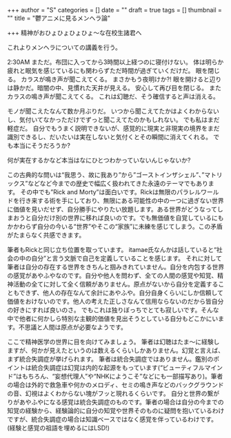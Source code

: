 +++
author = "S"
categories = []
date = ""
draft = true
tags = []
thumbnail = ""
title = "鬱アニメに見るメンヘラ論"

+++
精神がおひょひょひょひょ～な在校生諸君へ

これよりメンヘラについての講義を行う。


2:30AM
まただ。布団に入ってから3時間以上経つのに寝付けない。
体は明らか疲れと眠気を感じているにも関わらずただ時間が過ぎていくだけだ。
眼を閉じる。
カラスが鳴き声が聞こえてくる。
まさかもう夜明けか?!
眼を開けると辺りは静かだ。暗闇の中、見慣れた天井が見える。
安心して再び目を閉じる。
またカラスの鳴き声が聞こえてくる。
これは幻聴だ、そう確信すると声は消える。

モノが聞こえたなんて数か月ぶりだ。
いつから聞こえてたかはよくわからないし、気付いてなかっただけでずっと聞こえてたのかもしれない。
でも私はまだ軽症だ。
自分でもうまく説明できないが、感覚的に現実と非現実の境界をまだ識別できるし、だいたいは実在しないと気付くとその瞬間に消えてくれる。
でも本当にそうだろうか?

何が実在するかなど本当はなにひとつわかっていないんじゃないか?


この古典的な問いは“我思う、故に我あり”から”ゴーストインザシェル”、”マトリックス”などなど今までの歴史で幅広く扱われてきた永遠のテーマでもあります。
その中でも”Rick and Morty”は面白いです。Rickは無限のパラレルワールドを行き来する術を手にしており、無限にある可能性の中の一つに過ぎない世界に価値を見いだせず、自分勝手にやりたい放題します。ある世界がどうなってしまおうと自分だけ別の世界に移れば良いのです。でも無価値を自覚しているにもかかわらず自分の今いる“世界”やそこの“家族”に未練を感じてしまう。この矛盾がたまらなく共感できます。

筆者もRickと同じ立ち位置を取っています。
itamae氏なんかは話していると“社会の中の自分”と言う文脈で自己を定義していることを感じます。
それに対して筆者は自分の存在する世界をきちんと掴みきれていません。自分を内包する世界の感覚があやふやなのです。自分や他人を問わず、全ての人間の感覚や知覚、精神活動の全てに対して全く信頼がありません。原点がないから自分を定義することもできず、他人の存在なんて余計にあやふや。自分自身くらいにしか信頼して価値をおけないのです。他人の考えた正しさなんて信用ならないのだから皆自分の好きにすれば良いのさ。
でもこれは独りぼっちでとても寂しいです。そんな中で他者に何かしら特別な主観的価値を見出そうとしている自分もどこかにいます。不思議と人間は原点が必要なようです。

ここで精神医学の世界に目を向けてみましょう。
筆者は幻聴はたま～に経験しますが、何かが見えたというのは数えるくらいしかありません。幻覚と言えば、まず統合失調症が挙げられます。
筆者は統合失調症ではありません。鑑別のポイントは統合失調症は幻覚は内的な起源をもっています(“ビューティフルマインド”はもちろん、“妄想代理人”や“NHKにようこそ”などにも一部描写あり)。筆者の場合は外的で救急車や何かのメロディ、セミの鳴き声などのバックグラウンドの音、幻視はよくわからない塊がフッと現れるくらいです。
自分と世界の繋がりがあやふやになる感覚は統合失調症のものです。筆者の場合は自分の今までの知覚の経験から、経験論的に自分の知覚や世界そのものに疑問を抱いているわけですが、統合失調症の場合は知識ベースではなく感覚を伴っているわけです。(経験と感覚の祖語を埋めるにはLSD!)


